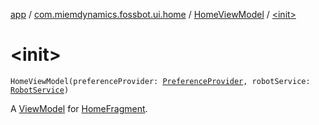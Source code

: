 [app](../../index.md) / [com.miemdynamics.fossbot.ui.home](../index.md) / [HomeViewModel](index.md) / [&lt;init&gt;](./-init-.md)

# &lt;init&gt;

`HomeViewModel(preferenceProvider: `[`PreferenceProvider`](../../com.miemdynamics.fossbot.data.provider/-preference-provider/index.md)`, robotService: `[`RobotService`](../../com.miemdynamics.fossbot.network.service/-robot-service/index.md)`)`

A [ViewModel](https://developer.android.com/reference/androidx/lifecycle/ViewModel.html) for [HomeFragment](../-home-fragment/index.md).

